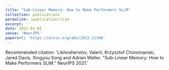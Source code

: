 ```yaml
---
title: "Sub-Linear Memory: How to Make Performers SLiM"
collection: publications
permalink: /publication/slim
excerpt: ''
date: 2021-01-01
venue: 'NeurIPS'
paperurl: 'https://arxiv.org/abs/2012.11346'
---
```


Recommended citation: 'Likhosherstov, Valerii, Krzysztof Choromanski, Jared Davis, Xingyou Song and Adrian Weller. "Sub-Linear Memory: How to Make Performers SLiM." NeurIPS 2021.'
